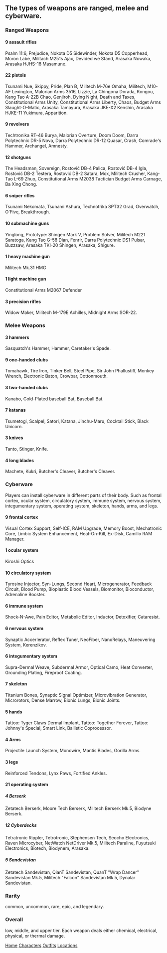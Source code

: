 ## The types of weapons are ranged, melee and cyberware.
### Ranged Weapons
#### 9 assault rifles
Psalm 11:6, Prejudice, Nokota D5 Sidewinder, Nokota D5 Copperhead, Moron Labe, Militach M251s Ajax, Devided we Stand, Arasaka Nowaka, Arasaka HJHS-18 Masamune.
#### 22 pistols
Tsunami Nue, Skippy, Pride, Plan B, Militech M-76e Omaha, Militech, M10-AF Lexington, Malorian Arms 3516, Lizzie, La Chingona Dorada, Kongou, Kang Tao A-22B Chao, Genjiroh, Dying Night, Death and Taxes, Constitutional Arms Unity, Constitutional Arms Liberty, Chaos, Budget Arms Slaught-O-Matic, Arasaka Tamayura, Arasaka JKE-X2 Kenshin, Arasaka HJKE-11 Yukimura, Apparition.
#### 9 revolvers
Techtronika RT-46 Burya, Malorian Overture, Doom Doom, Darra Polytechnic DR-5 Nova, Darra Polytechnic DR-12 Quasar, Crash, Comrade's Hammer, Archangel, Amnesty.
#### 12 shotguns
The Headsman, Sovereign, Rostović DB-4 Palica, Rostović DB-4 Igla, Rostović DB-2 Testera, Rostović DB-2 Satara, Mox, Militech Crusher, Kang-Tao L-69 Zhuo, Constitutional Arms M2038 Tactician Budget Arms Carnage, Ba Xing Chong.
#### 6 sniper rifles
Tsunami Nekomata, Tsunami Ashura, Technotrika SPT32 Grad, Overwatch, O'Five, Breakthrough.
#### 10 submachine guns
Yinglong, Prototype: Shingen Mark V, Problem Solver, Militech M221 Saratoga, Kang Tao G-58 Dian, Fenrir, Darra Polytechnic DS1 Pulsar, Buzzsaw, Arasaka TKI-20 Shingen, Arasaka, Shigure.
#### 1 heavy machine gun
Militech Mk.31 HMG 
#### 1 light machine gun
Constitutional Arms M2067 Defender
#### 3 precision rifles
Widow Maker, Militech M-179E Achilles, Midnight Arms SOR-22.
### Melee Weapons
#### 3 hammers
Sasquatch's Hammer, Hammer, Caretaker's Spade.
#### 9 one-handed clubs
Tomahawk, Tire Iron, Tinker Bell, Steel Pipe, Sir John Phallustiff, Monkey Wrench, Electronic Baton, Crowbar, Cottonmouth. 
#### 3 two-handed clubs
Kanabo, Gold-Plated baseball Bat, Baseball Bat.
#### 7 katanas
Tsumetogi, Scalpel, Satori, Katana, Jinchu-Maru, Cocktail Stick, Black Unicorn. 
#### 3 knives
Tanto, Stinger, Knife.
#### 4 long blades
Machete, Kukri, Butcher's Cleaver, Butcher's Cleaver.
### Cyberware
Players can install cyberware in different parts of their body. Such as frontal cortex, ocular system, circulatory system, immune system, nervous system, integumentary system, operating system, skeleton, hands, arms, and legs. 
#### 9 frontal cortex
Visual Cortex Support, Self-ICE, RAM Upgrade, Memory Boost, Mechatronic Core, Limbic System Enhancement, Heal-On-Kill, Ex-Disk, Camillo RAM Manager.
#### 1 ocular system
Kiroshi Optics
#### 10 circulatory system
Tyrosine Injector, Syn-Lungs, Second Heart, Microgenerator, Feedback Circuit, Blood Pump, Bioplastic Blood Vessels, Biomonitor, Bioconductor, Adrenaline Booster.
#### 6 immune system
Shock-N-Awe, Pain Editor, Metabolic Editor, Inductor, Detoxifier, Cataresist. 
#### 6 nervous system
Synaptic Accerlerator, Reflex Tuner, NeoFiber, NanoRelays, Maneuvering System, Kerenzikov.
#### 6 integumentary system
Supra-Dermal Weave, Subdermal Armor, Optical Camo, Heat Converter, Grounding Plating, Fireproof Coating.
#### 7 skeleton
Titanium Bones, Synaptic Signal Optimizer, Microvibration Generator, Microrotors, Dense Marrow, Bionic Lungs, Bionic Joints.
#### 5 hands
Tattoo: Tyger Claws Dermal Implant, Tattoo: Together Forever, Tattoo: Johnny's Special, Smart Link, Ballistic Coprocessor. 
#### 4 Arms
Projectile Launch System, Monowire, Mantis Blades, Gorilla Arms. 
#### 3 legs
Reinforced Tendons, Lynx Paws, Fortified Ankles. 
#### 21 operating system
##### 4 Berserk
Zetatech Berserk, Moore Tech Berserk, Militech Berserk Mk.5, Biodyne Berserk. 
##### 12 Cyberdecks
Tetratronic Rippler, Tetrotronic, Stephensen Tech, Seocho Electronics, Raven Microcyber, NetWatch NetDriver Mk.5, Militech Paraline, Fuyutsuki Electronics, Biotech, Biodynem, Arasaka. 
##### 5 Sandevistan
Zetatech Sandevistan, QianT Sandevistan, QuanT "Wrap Dancer" Sandevistan Mk.5, Militech "Falcon" Sandevistan Mk.5, Dynalar Sandevistan.
### Rarity
common, uncommon, rare, epic, and legendary.
### Overall
low, middle, and upper tier. Each weapon deals either chemical, electrical, physical, or thermal damage.

[Home](/Home.md)
[Characters](/Characters.md)
[Outfits](/Outfits.md)
[Locations](/Locations.md)
